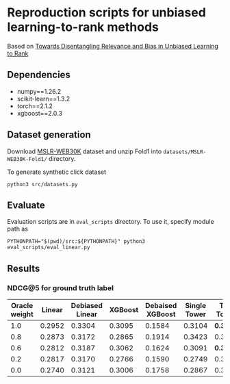 # Reproduction scripts for unbiased learning-to-rank methods

Based on [Towards Disentangling Relevance and Bias in Unbiased Learning to Rank](https://arxiv.org/abs/2212.13937)

## Dependencies
- numpy==1.26.2
- scikit-learn==1.3.2
- torch==2.1.2
- xgboost==2.0.3

## Dataset generation
Download [MSLR-WEB30K](https://www.microsoft.com/en-us/research/project/mslr/) dataset and unzip Fold1 into `datasets/MSLR-WEB30K-Fold1/` directory.

To generate synthetic click dataset
```
python3 src/datasets.py
```

## Evaluate
Evaluation scripts are in `eval_scripts` directory. To use it, specify module path as
```
PYTHONPATH="$(pwd)/src:${PYTHONPATH}" python3 eval_scripts/eval_linear.py
```

## Results
### NDCG@5 for ground truth label

| Oracle weight | Linear | Debiased Linear | XGBoost | Debaised XGBoost | Single Tower | Two Tower | Observation Dropout | Gradient Reversal |
|-|-|-|-|-|-|-|-|-|
| 1.0 | 0.2952 | 0.3304 | 0.3095 | 0.1584 | 0.3104 | **0.3552** | 0.3360 | 0.3304 |
| 0.8 | 0.2873 | 0.3172 | 0.2865 | 0.1914 | 0.3423 | 0.3392 | 0.3395 | **0.3442** |
| 0.6 | 0.2812 | 0.3187 | 0.3062 | 0.1624 | 0.3091 | **0.3384** | 0.3366 | 0.3321 |
| 0.2 | 0.2817 | 0.3170 | 0.2766 | 0.1590 | 0.2749 | 0.3195 | 0.3192 | **0.3328** |
| 0.0 | 0.2740 | 0.3121 | 0.3006 | 0.1758 | 0.2867 | 0.3367 | 0.3353 | **0.3406** |

